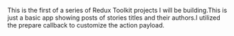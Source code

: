 This is the first of a series of Redux Toolkit projects I will be building.This is just a basic app showing posts of stories titles and their authors.I utilized the prepare callback to customize the action payload.

